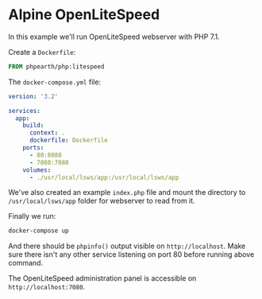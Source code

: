 # Alpine OpenLiteSpeed

In this example we'll run OpenLiteSpeed webserver with PHP 7.1.

Create a `Dockerfile`:

```Dockerfile
FROM phpearth/php:litespeed
```

The `docker-compose.yml` file:

```yml
version: '3.2'

services:
  app:
    build:
      context: .
      dockerfile: Dockerfile
    ports:
      - 80:8088
      - 7080:7080
    volumes:
      - ./usr/local/lsws/app:/usr/local/lsws/app
```

We've also created an example `index.php` file and mount the directory to `/usr/local/lsws/app`
folder for webserver to read from it.

Finally we run:

```bash
docker-compose up
```

And there should be `phpinfo()` output visible on `http://localhost`. Make sure
there isn't any other service listening on port 80 before running above command.

The OpenLiteSpeed administration panel is accessible on `http://localhost:7080`.
